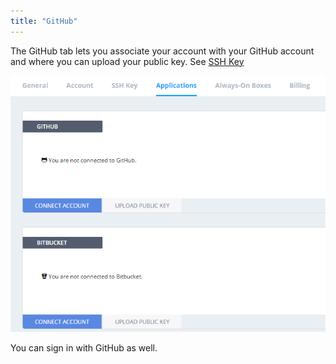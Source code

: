 ```yaml
---
title: "GitHub"
---
```


The GitHub tab lets you associate your account with your GitHub account and where you can upload your public key. See [SSH Key](/dashboard/account/publickey/)


![SSH Public](/img/prefs-account-gh1.png)

You can sign in with GitHub as well.